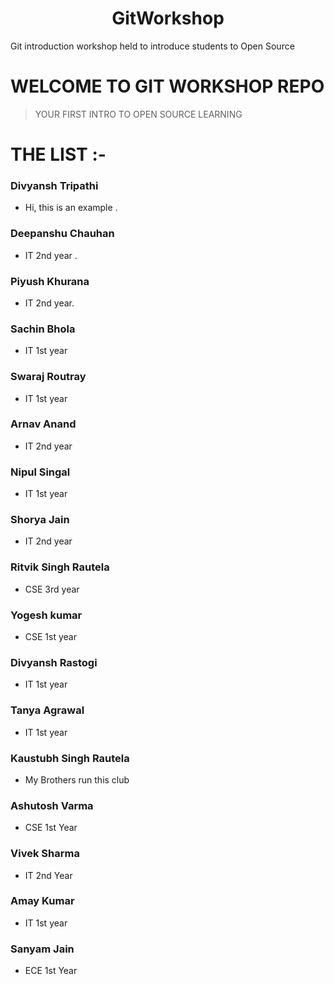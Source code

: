 <h1 align="center">GitWorkshop</h1>

Git introduction workshop held to introduce students to Open Source

# WELCOME TO GIT WORKSHOP REPO

> YOUR FIRST INTRO TO OPEN SOURCE LEARNING

# THE LIST :-

### Divyansh Tripathi
- Hi, this is an example .

### Deepanshu Chauhan
- IT 2nd year .

### Piyush Khurana
- IT 2nd year.

### Sachin Bhola 
- IT 1st year

### Swaraj Routray
- IT 1st year

### Arnav Anand
- IT 2nd year

### Nipul Singal
- IT 1st year

### Shorya Jain
- IT 2nd year

### Ritvik Singh Rautela
- CSE 3rd year

### Yogesh kumar 
- CSE 1st year

### Divyansh Rastogi
- IT 1st year

### Tanya Agrawal
- IT 1st year

### Kaustubh Singh Rautela 
- My Brothers run this club

### Ashutosh Varma
- CSE 1st Year

### Vivek Sharma
- IT 2nd Year


### Amay Kumar
- IT 1st year

### Sanyam Jain
- ECE 1st Year


